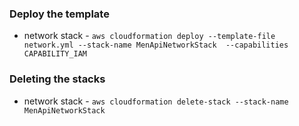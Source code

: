 ### Deploy the template
- network stack - `aws cloudformation deploy --template-file network.yml --stack-name MenApiNetworkStack  --capabilities CAPABILITY_IAM`

### Deleting the stacks
- network stack - `aws cloudformation delete-stack --stack-name MenApiNetworkStack`
